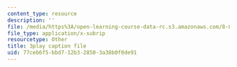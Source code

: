 ```yaml
---
content_type: resource
description: ''
file: /media/https%3A/open-learning-course-data-rc.s3.amazonaws.com/8-05-quantum-physics-ii-fall-2013/77ceb6f5bbd712b328503a38b0f0de91_4WsMeqCKpgI.srt
file_type: application/x-subrip
resourcetype: Other
title: 3play caption file
uid: 77ceb6f5-bbd7-12b3-2850-3a38b0f0de91
---
```

